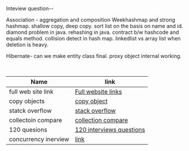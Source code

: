Inteview question--

Association - aggregation and composition
Weekhashmap and strong hashmap.
shallow copy, deep copy.
sort list on the basis on name and id.
diamond problem in java.
rehashing in java.
contract b/w hashcode and equals method.
collision detect in hash map.
linkedlist vs array list when deletion is heavy.

Hibernate-
can we make entity class final.
proxy object internal working.

<br/>


Name | link |
------ | ------ |
full web site link| [Full website links](https://github.com/akshay0007/study/blob/master/websites.md)<br/>
copy objects|[copy object](https://www.tutorialspoint.com/how-to-create-an-immutable-class-with-mutable-object-references-in-java) 
statck overflow| [stack overflow](https://stackoverflow.com/questions/34109363/how-can-we-maintain-immutability-of-a-class-with-a-mutable-reference/34109446)<br/>
collectoin compare | [collection compare](https://www.javamadesoeasy.com/2015/04/collection-list-set-and-map-all.html)<br/>
120 quesions|[120 interviews questions](https://www.javamadesoeasy.com/2015/07/core-java-top-120-most-interesting-and_21.html)<br/>
concurrency inerview|[link](https://www.javamadesoeasy.com/search/label/Thread%20Concurrency)<br/>
